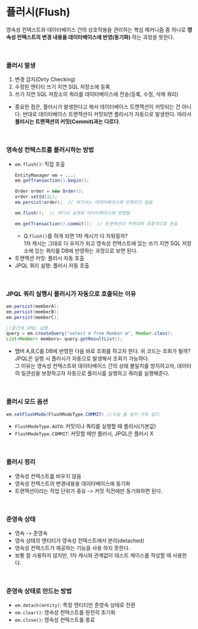 # 플러시(Flush)
영속성 컨텍스트와 데이터베이스 간의 상호작용을 관리하는 핵심 메커니즘 중 하나로 **영속성 컨텍스트의 변경 내용을 데이터베이스에 반영(동기화)** 하는 과정을 뜻한다.

<br>

### 플러시 발생
1. 변경 감지(Dirty Checking)
2. 수정된 엔티티 쓰기 지연 SQL 저장소에 등록
3. 쓰기 지연 SQL 저장소의 쿼리를 데이터베이스에 전송(등록, 수정, 삭제 쿼리)
* 중요한 점은, 플러시가 발생한다고 해서 데이터베이스 트랜잭션이 커밋되는 건 아니다. 반대로 데이터베이스 트랜잭션이 커밋되면 플러시가 자동으로 발생한다.
  따라서 **플러시는 트랜잭션의 커밋(Commit)과는 다르다.**

<br>

### 영속성 컨텍스트를 플러시하는 방법
* ```em.flush()```: 직접 호출
  ```java
  EntityManager em = ...;
  em.getTransaction().begin();

  Order order = new Order();
  order.setId(1L);
  em.persist(order);  // 여기서는 데이터베이스에 반영되지 않음

  em.flush();  // 여기서 실제로 데이터베이스에 반영됨

  em.getTransaction().commit();  // 트랜잭션이 커밋되며 최종적으로 완료
  ```
  * Q.```flush()```를 하게 되면 1차 캐시가 다 지워질까?  
    1차 캐시는 그대로 다 유지가 되고 영속성 컨텍스트에 있는 쓰기 지연 SQL 저장소에 있는 쿼리를 DB에 반영하는 과정으로 보면 된다.
* 트랜잭션 커밋: 플러시 자동 호출
* JPQL 쿼리 실행: 플러시 자동 호출

<br>

### JPQL 쿼리 실행시 플러시가 자동으로 호출되는 이유
```java
em.persist(memberA);
em.persist(memberB);
em.persist(memberC);

//중간에 JPQL 실행
query = em.createQuery("select m from Member m", Member.class);
List<Member> members= query.getResultList();
```
* 멤버 A,B,C를 DB에 반영한 다음 바로 조회를 하고자 한다. 위 코드는 조회가 될까?  
  JPQL은 실행 시 플러시가 자동으로 발생해서 조회가 가능하다.  
  그 이유는 영속성 컨텍스트와 데이터베이스 간의 상태 불일치를 방지하고자, 데이터의 일관성을 보장하고자 자동으로 플러시를 실행하고 쿼리를 실행해준다.

<br>

### 플러시 모드 옵션
```java
em.setFlushMode(FlushModeType.COMMIT) //사실 쓸 일이 거의 없다
```
* ```FlushModeType.AUTO```: 커밋이나 쿼리를 실행할 때 플러시(기본값)
* ```FlushModeType.COMMIT```: 커밋할 때만 플러시, JPQL은 플러시 X

<br>

### 플러시 정리
* 영속성 컨텍스트를 비우지 않음
* 영속성 컨텍스트의 변경내용을 데이터베이스에 동기화
* 트랜잭션이라는 작업 단위가 중요 -> 커밋 직전에만 동기화하면 된다.

<br>

### 준영속 상태
* 영속 -> 준영속
* 영속 상태의 엔티티가 영속성 컨텍스트에서 분리(detached)
* 영속성 컨텍스트가 제공하는 기능을 사용 하지 못한다.
* 보통 잘 사용하지 않지만, 1차 캐시와 관계없이 테스트 케이스를 작성할 때 사용한다.

<br>

### 준영속 상태로 만드는 방법
* ```em.detach(entity)```: 특정 엔티티만 준영속 상태로 전환
* ```em.clear()```: 영속성 컨텍스트를 완전히 초기화
* ```em.close()```: 영속성 컨텍스트를 종료